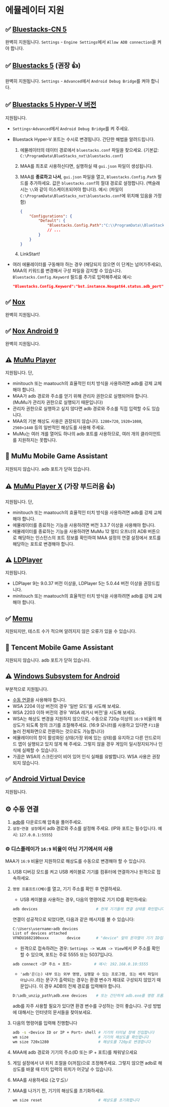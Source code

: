 # 에뮬레이터 지원

## ✅ [Bluestacks-CN 5](https://www.bluestacks.cn/)

완벽히 지원됩니다. `Settings` - `Engine Settings`에서 `Allow ADB connection`을 켜야 합니다.

## ✅ [Bluestacks 5](https://www.bluestacks.com/ko/) (권장 👍)

완벽히 지원됩니다. `Settings` - `Advanced`에서 `Android Debug Bridge`를 켜야 합니다.

## ✅ [Bluestacks 5 Hyper-V 버전](https://support.bluestacks.com/hc/ko-kr/articles/4415238471053-System-requirements-for-BlueStacks-5-on-Hyper-V-enabled-Windows-10-and-11-)

지원됩니다.

- `Settings`-`Advanced`에서 `Android Debug Bridge`를 켜 주세요.
- Bluestack Hyper-V 포트는 수시로 변경됩니다. 간단한 해법을 알려드립니다.

    1. 에뮬레이터의 데이터 경로에서 `bluestacks.conf` 파일을 찾으세요. (기본값: `C:\ProgramData\BlueStacks_nxt\bluestacks.conf`)
    2. MAA를 최초로 사용하신다면, 실행하실 때 `gui.json` 파일이 생성됩니다.
    3. MAA를 **종료하고 나서**, `gui.json` 파일을 열고, `Bluestacks.Config.Path` 필드를 추가하세요. 값은 `bluestacks.conf`의 절대 경로로 설정합니다. (백슬래시는 `\\`와 같이 이스케이프되어야 합니다).
    예시: (파일이 `C:\ProgramData\BlueStacks_nxt\bluestacks.conf`에 위치해 있음을 가정함)

        ```json
        {
            "Configurations": {
                "Default": {
                    "Bluestacks.Config.Path":"C:\\ProgramData\\BlueStacks_nxt\\bluestacks.conf",
                    // ...
                }
            }
        }
        ```

    4. LinkStart!

- 여러 에뮬레이터를 구동해야 하는 경우 (해당되지 않으면 이 단계는 넘어가주세요), MAA의 키워드를 변경해서 구성 파일을 감지할 수 있습니다.
    `Bluestacks.Config.Keyword` 필드를 추가로 입력해주세요
    예시:

    ```json
    "Bluestacks.Config.Keyword":"bst.instance.Nougat64.status.adb_port",
    ```

## ✅ [Nox](https://kr.bignox.com/)

완벽히 지원됩니다.

## ✅ [Nox Android 9](https://kr.bignox.com/)

완벽히 지원됩니다.

## ⚠️ [MuMu Player](https://www.mumuglobal.com/kr/)

지원됩니다. 단,

- minitouch 또는 maatouch의 효율적인 터치 방식을 사용하려면 adb를 강제 교체해야 합니다.
- MAA가 adb 경로와 주소를 얻기 위해 관리자 권한으로 실행되어야 합니다. (MuMu가 관리자 권한으로 실행되기 때문입니다)
- 관리자 권한으로 실행하고 싶지 않다면 adb 경로와 주소를 직접 입력할 수도 있습니다.
- MAA의 기본 해상도 사용은 권장되지 않습니다. `1280×720`, `1920×1080`, `2560×1440` 등의 일반적인 해상도를 사용해 주세요.
- MuMu는 여러 개를 열어도 하나의 adb 포트를 사용하므로, 여러 개의 클라이언트를 지원하지는 못합니다.

## 🚫 MuMu Mobile Game Assistant

지원되지 않습니다. adb 포트가 닫혀 있습니다.

## ⚠️ [MuMu Player X](https://www.mumuglobal.com/kr/faq/system-requirement-mumu-player-x.html) (가장 부드러움 👍)

지원됩니다. 단,

- minitouch 또는 maatouch의 효율적인 터치 방식을 사용하려면 adb를 강제 교체해야 합니다.
- 에뮬레이터를 종료하는 기능을 사용하려면 버전 3.3.7 이상을 사용해야 합니다.
- 에뮬레이터를 종료하는 기능을 사용하려면 MuMu 12 멀티 오프너의 ADB 버튼으로 해당하는 인스턴스의 포트 정보를 확인하여 MAA 설정의 연결 설정에서 포트를 해당하는 포트로 변경해야 합니다.

## ⚠️ [LDPlayer](https://kr.ldplayer.net/)

지원됩니다.

- LDPlayer 9는 9.0.37 버전 이상을, LDPlayer 5는 5.0.44 버전 이상을 권장드립니다.
- minitouch 또는 maatouch의 효율적인 터치 방식을 사용하려면 adb를 강제 교체해야 합니다.

## ✅ [Memu](https://www.memuplay.com/ko/)

지원되지만, 테스트 수가 적으며 알려지지 않은 오류가 있을 수 있습니다.

## 🚫 Tencent Mobile Game Assistant

지원되지 않습니다. adb 포트가 닫혀 있습니다.

## ⚠️ [Windows Subsystem for Android](https://learn.microsoft.com/ko-kr/windows/android/wsa/)

부분적으로 지원됩니다.

- [수동 연결](#%EF%B8%8F-수동-연결)을 사용해야 합니다.
- WSA 2204 이상 버전의 경우 '일반 모드'를 시도해 보세요.
- WSA 2203 이하 버전의 경우 'WSA 레거시 버전'을 시도해 보세요.
- WSA는 해상도 변경을 지원하지 않으므로, 수동으로 720p 이상의 `16:9` 비율의 해상도가 되도록 창의 크기를 조절해주세요. (16:9 모니터를 사용하고 있다면 `F11`을 눌러 전체화면으로 전환하는 것으로도 가능합니다)
- 에뮬레이터의 창이 활성화된 상태(가장 위에 있는 상태)를 유지하고 다른 안드로이드 앱이 실행되고 있지 않게 해 주세요. 그렇지 않을 경우 게임이 일시정지되거나 인식에 실패할 수 있습니다.
- 가끔은 WSA의 스크린샷이 비어 있어 인식 실패를 유발합니다. WSA 사용은 권장되지 않습니다.

## ✅ [Android Virtual Device](https://developer.android.com/studio/run/managing-avds)

지원됩니다.

## ⚙️ 수동 연결

1. [adb](https://dl.google.com/android/repository/platform-tools-latest-windows.zip)를 다운로드해 압축을 풀어주세요.
2. `설정`-`연결 설정`에서 adb 경로와 주소를 설정해 주세요. (IP와 포트는 필수입니다. 예시: `127.0.0.1:5555`)

### ⚙️ 디스플레이가 `16:9` 비율이 아닌 기기에서의 사용

MAA가 `16:9` 비율만 지원하므로 해상도를 수동으로 변경해야 할 수 있습니다.

1. USB 디버깅 모드를 켜고 USB 케이블로 기기를 컴퓨터에 연결하거나 원격으로 접속하세요.
2. `명령 프롬프트(CMD)`를 열고, 기기 주소를 확인 후 연결하세요.

    - USB 케이블을 사용하는 경우, 다음의 명령어로 기기 ID를 확인하세요:

    ```bash
    adb devices                          # 현재 기기들의 연결 상태를 확인합니다. 제1열이 기기 ID입니다.
    ```

    연결이 성공적으로 되었다면, 다음과 같은 메시지를 볼 수 있습니다:

    ```bash
    C:\Users\username>adb devices
    List of devices attached
    VFNDU1682100xxxx        device       # "device" 앞의 문자열이 기기 ID입니다
    ```

    - 원격으로 접속하려는 경우: `Settings -> WLAN -> View`에서 IP 주소를 확인할 수 있으며, 포트는 주로 5555 또는 5037입니다.

    ```bash
    adb connect <IP 주소 + 포트>          # 예시: 192.168.0.10:5555
    ```

    - `'adb'은(는) 내부 또는 외부 명령, 실행할 수 있는 프로그램, 또는 배치 파일이 아닙니다.`라는 문구가 출력되는 경우는 환경 변수가 제대로 구성되지 않았기 때문입니다. 이 경우 ADB의 전체 경로를 입력해야 합니다.

    ```bash
    D:\adb_unzip_path\adb.exe devices    # 또는 간단하게 adb.exe를 명령 프롬프트 창에 드래그하고 스페이스 바를 누른 후 devices를 입력할 수도 있습니다.
    ```

    adb를 자주 사용할 필요가 있다면 환경 변수를 구성하는 것이 좋습니다. 구성 방법에 대해서는 인터넷의 문서들을 찾아보세요.

3. 다음의 명령어를 입력해 진행합니다

   ```bash
   adb -s <Device ID or IP + Port> shell # 기기의 터미널 창에 진입합니다
   wm size                               # 기기의 해상도를 확인합니다
   wm size 720x1280                      # 해상도를 720p로 변경합니다
   ```

4. MAA에 adb 경로와 기기의 주소(ID 또는 IP + 포트)를 채워넣으세요
5. 게임 설정에서 UI 위치 조절을 0(꺼짐)으로 조정해주세요.
    그렇지 않으면 adb로 해상도를 바꿀 때 터치 입력의 위치가 어긋날 수 있습니다.
6. MAA를 사용하세요 (≧∇≦)ﾉ
7. MAA를 나가기 전, 기기의 해상도를 초기화하세요.

   ```bash
   wm size reset                         # 해상도를 초기화합니다
   ```
